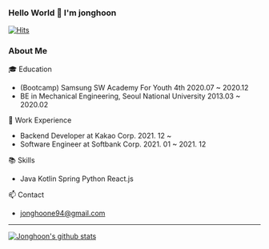 ### Hello World 👋 I'm jonghoon
[![Hits](https://hits.seeyoufarm.com/api/count/incr/badge.svg?url=https%3A%2F%2Fgithub.com%2Fjonghoonok&count_bg=%2379C83D&title_bg=%23555555&icon=&icon_color=%23E7E7E7&title=hits&edge_flat=false)](https://hits.seeyoufarm.com)

### About Me

🎓 Education
- (Bootcamp) Samsung SW Academy For Youth 4th 2020.07 ~ 2020.12
- BE in Mechanical Engineering, Seoul National University 2013.03 ~ 2020.02

🔭 Work Experience
- Backend Developer at Kakao Corp. 2021. 12 ~
- Software Engineer at Softbank Corp. 2021. 01 ~ 2021. 12

📚 Skills

- Java Kotlin Spring Python React.js

📫 Contact

- jonghoone94@gmail.com

---
[![Jonghoon's github stats](https://github-readme-stats.vercel.app/api?username=jonghoonok)](https://github.com/anuraghazra/github-readme-stats)
